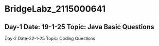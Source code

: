 # BridgeLabz_2115000641
Day-1
Date: 19-1-25
Topic: Java Basic Questions
----------------------------------------------------------------------------------------------------------------------------------------------------------------
Day-2
Date-22-1-25
Topic: Coding Questions

